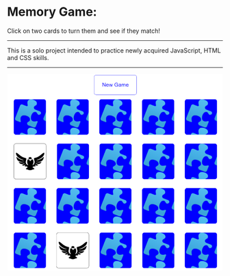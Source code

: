 <h1>Memory Game:</h1>

Click on two cards to turn them and see if they match!

***

This is a solo project intended to practice newly acquired JavaScript, HTML and CSS skills.

***

<a href="https://n-kaplan.github.io/Game/"><img src='resources/images/Screenshot.png' alt='memory game'></a>
